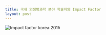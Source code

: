 ```yaml
---
title: 국내 의생명과학 분야 학술지의 Impact Factor
layout: post
---
```


![Impact factor korea 2015](http://www.ibric.org/upload/geditor/201606/0.37335400_1466399305.gif)
